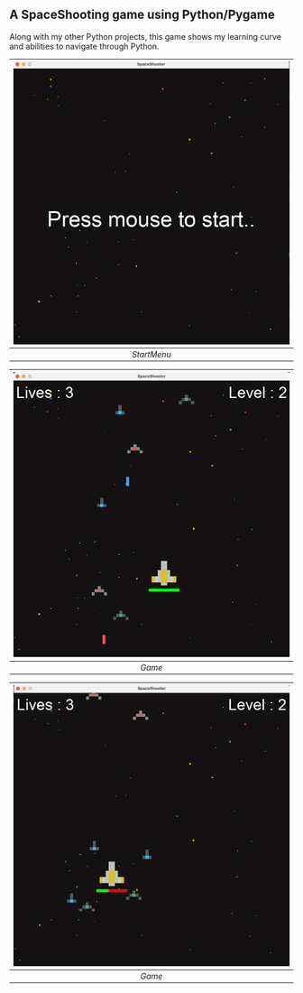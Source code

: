 ## A SpaceShooting game using Python/Pygame

Along with my other Python projects, this game shows my learning curve and abilities to navigate through Python.

| !["Menu"](https://github.com/ujjawalsidhpura/SpaceShooters/blob/master/docs/start.png?raw=true) |
| :---------------------------------------------------------------------------------------------: |
|                                           _StartMenu_                                           |

| !["Game"](https://github.com/ujjawalsidhpura/SpaceShooters/blob/master/docs/one.png?raw=true) |
| :-------------------------------------------------------------------------------------------: |
|                                            _Game_                                             |

| !["Game"](https://github.com/ujjawalsidhpura/SpaceShooters/blob/master/docs/two.png?raw=true) |
| :-------------------------------------------------------------------------------------------: |
|                                            _Game_                                             |
